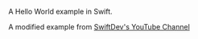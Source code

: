 A Hello World example in Swift.

A modified example from [SwiftDev's YouTube Channel](https://www.youtube.com/watch?v=w_0QPVG2pQk)
